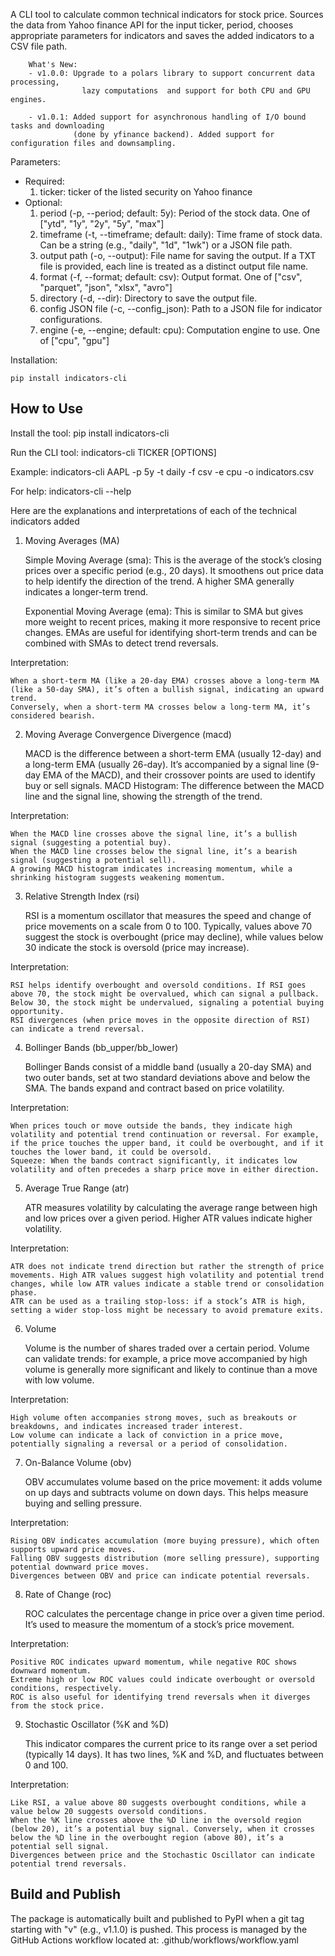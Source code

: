 A CLI tool to calculate common technical indicators for stock price. Sources the data from Yahoo finance API for the input ticker, period, chooses appropriate parameters for indicators and saves the
added indicators to a CSV file path.

```
    What's New:
    - v1.0.0: Upgrade to a polars library to support concurrent data processing,
                lazy computations  and support for both CPU and GPU engines. 
    
    - v1.0.1: Added support for asynchronous handling of I/O bound tasks and downloading
              (done by yfinance backend). Added support for configuration files and downsampling.
```

Parameters:
- Required:
  1) ticker: ticker of the listed security on Yahoo finance
- Optional:
  1) period (-p, --period; default: 5y): Period of the stock data. One of ["ytd", "1y", "2y", "5y", "max"]
  2) timeframe (-t, --timeframe; default: daily): Time frame of stock data. Can be a string (e.g., "daily", "1d", "1wk") or a JSON file path.
  3) output path (-o, --output): File name for saving the output. If a TXT file is provided, each line is treated as a distinct output file name.
  4) format (-f, --format; default: csv): Output format. One of ["csv", "parquet", "json", "xlsx", "avro"]
  5) directory (-d, --dir): Directory to save the output file.
  6) config JSON file (-c, --config_json): Path to a JSON file for indicator configurations.
  7) engine (-e, --engine; default: cpu): Computation engine to use. One of ["cpu", "gpu"]

Installation:

    pip install indicators-cli

## How to Use

Install the tool:
    pip install indicators-cli

Run the CLI tool:
    indicators-cli TICKER [OPTIONS]

Example:
    indicators-cli AAPL -p 5y -t daily -f csv -e cpu -o indicators.csv

For help:
    indicators-cli --help

Here are the explanations and interpretations of each of the technical indicators added

1. Moving Averages (MA)

    Simple Moving Average (sma): This is the average of the stock’s closing prices over a specific period (e.g., 20 days). It smoothens out price data to help identify the direction of the trend. A higher SMA generally indicates a longer-term trend.

    Exponential Moving Average (ema): This is similar to SMA but gives more weight to recent prices, making it more responsive to recent price changes. EMAs are useful for identifying short-term trends and can be combined with SMAs to detect trend reversals.

Interpretation:

    When a short-term MA (like a 20-day EMA) crosses above a long-term MA (like a 50-day SMA), it’s often a bullish signal, indicating an upward trend.
    Conversely, when a short-term MA crosses below a long-term MA, it’s considered bearish.

2. Moving Average Convergence Divergence (macd)

    MACD is the difference between a short-term EMA (usually 12-day) and a long-term EMA (usually 26-day). It’s accompanied by a signal line (9-day EMA of the MACD), and their crossover points are used to identify buy or sell signals.
    MACD Histogram: The difference between the MACD line and the signal line, showing the strength of the trend.

Interpretation:

    When the MACD line crosses above the signal line, it’s a bullish signal (suggesting a potential buy).
    When the MACD line crosses below the signal line, it’s a bearish signal (suggesting a potential sell).
    A growing MACD histogram indicates increasing momentum, while a shrinking histogram suggests weakening momentum.

3. Relative Strength Index (rsi)

    RSI is a momentum oscillator that measures the speed and change of price movements on a scale from 0 to 100.
    Typically, values above 70 suggest the stock is overbought (price may decline), while values below 30 indicate the stock is oversold (price may increase).

Interpretation:

    RSI helps identify overbought and oversold conditions. If RSI goes above 70, the stock might be overvalued, which can signal a pullback. Below 30, the stock might be undervalued, signaling a potential buying opportunity.
    RSI divergences (when price moves in the opposite direction of RSI) can indicate a trend reversal.

4. Bollinger Bands (bb_upper/bb_lower)

    Bollinger Bands consist of a middle band (usually a 20-day SMA) and two outer bands, set at two standard deviations above and below the SMA. The bands expand and contract based on price volatility.

Interpretation:

    When prices touch or move outside the bands, they indicate high volatility and potential trend continuation or reversal. For example, if the price touches the upper band, it could be overbought, and if it touches the lower band, it could be oversold.
    Squeeze: When the bands contract significantly, it indicates low volatility and often precedes a sharp price move in either direction.

5. Average True Range (atr)

    ATR measures volatility by calculating the average range between high and low prices over a given period. Higher ATR values indicate higher volatility.

Interpretation:

    ATR does not indicate trend direction but rather the strength of price movements. High ATR values suggest high volatility and potential trend changes, while low ATR values indicate a stable trend or consolidation phase.
    ATR can be used as a trailing stop-loss: if a stock’s ATR is high, setting a wider stop-loss might be necessary to avoid premature exits.

6. Volume

    Volume is the number of shares traded over a certain period. Volume can validate trends: for example, a price move accompanied by high volume is generally more significant and likely to continue than a move with low volume.

Interpretation:

    High volume often accompanies strong moves, such as breakouts or breakdowns, and indicates increased trader interest.
    Low volume can indicate a lack of conviction in a price move, potentially signaling a reversal or a period of consolidation.

7. On-Balance Volume (obv)

    OBV accumulates volume based on the price movement: it adds volume on up days and subtracts volume on down days. This helps measure buying and selling pressure.

Interpretation:

    Rising OBV indicates accumulation (more buying pressure), which often supports upward price moves.
    Falling OBV suggests distribution (more selling pressure), supporting potential downward price moves.
    Divergences between OBV and price can indicate potential reversals.

8. Rate of Change (roc)

    ROC calculates the percentage change in price over a given time period. It’s used to measure the momentum of a stock’s price movement.

Interpretation:

    Positive ROC indicates upward momentum, while negative ROC shows downward momentum.
    Extreme high or low ROC values could indicate overbought or oversold conditions, respectively.
    ROC is also useful for identifying trend reversals when it diverges from the stock price.

9. Stochastic Oscillator (%K and %D)

    This indicator compares the current price to its range over a set period (typically 14 days). It has two lines, %K and %D, and fluctuates between 0 and 100.

Interpretation:

    Like RSI, a value above 80 suggests overbought conditions, while a value below 20 suggests oversold conditions.
    When the %K line crosses above the %D line in the oversold region (below 20), it’s a potential buy signal. Conversely, when it crosses below the %D line in the overbought region (above 80), it’s a potential sell signal.
    Divergences between price and the Stochastic Oscillator can indicate potential trend reversals.

## Build and Publish

The package is automatically built and published to PyPI when a git tag starting with "v" (e.g., v1.1.0) is pushed. This process is managed by the GitHub Actions workflow located at:
    .github/workflows/workflow.yaml
